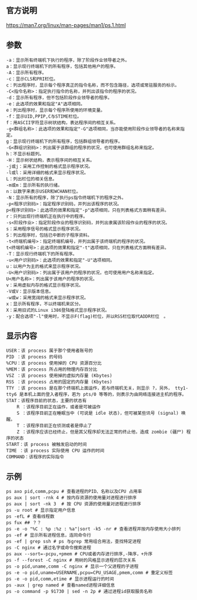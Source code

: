 ## 官方说明
https://man7.org/linux/man-pages/man1/ps.1.html

## 参数
    -a：显示所有终端机下执行的程序，除了阶段作业领导者之外。
    a：显示现行终端机下的所有程序，包括其他用户的程序。
    -A：显示所有程序。
    -c：显示CLS和PRI栏位。
    c：列出程序时，显示每个程序真正的指令名称，而不包含路径，选项或常驻服务的标示。
    -C<指令名称>：指定执行指令的名称，并列出该指令的程序的状况。
    -d：显示所有程序，但不包括阶段作业领导者的程序。
    -e：此选项的效果和指定"A"选项相同。
    e：列出程序时，显示每个程序所使用的环境变量。
    -f：显示UID,PPIP,C与STIME栏位。
    f：用ASCII字符显示树状结构，表达程序间的相互关系。
    -g<群组名称>：此选项的效果和指定"-G"选项相同，当亦能使用阶段作业领导者的名称来指定。
    g：显示现行终端机下的所有程序，包括群组领导者的程序。
    -G<群组识别码>：列出属于该群组的程序的状况，也可使用群组名称来指定。
    h：不显示标题列。
    -H：显示树状结构，表示程序间的相互关系。
    -j或j：采用工作控制的格式显示程序状况。
    -l或l：采用详细的格式来显示程序状况。
    L：列出栏位的相关信息。
    -m或m：显示所有的执行绪。
    n：以数字来表示USER和WCHAN栏位。
    -N：显示所有的程序，除了执行ps指令终端机下的程序之外。
    -p<程序识别码>：指定程序识别码，并列出该程序的状况。
    p<程序识别码>：此选项的效果和指定"-p"选项相同，只在列表格式方面稍有差异。
    r：只列出现行终端机正在执行中的程序。
    -s<阶段作业>：指定阶段作业的程序识别码，并列出隶属该阶段作业的程序的状况。
    s：采用程序信号的格式显示程序状况。
    S：列出程序时，包括已中断的子程序资料。
    -t<终端机编号>：指定终端机编号，并列出属于该终端机的程序的状况。
    t<终端机编号>：此选项的效果和指定"-t"选项相同，只在列表格式方面稍有差异。
    -T：显示现行终端机下的所有程序。
    -u<用户识别码>：此选项的效果和指定"-U"选项相同。
    u：以用户为主的格式来显示程序状况。
    -U<用户识别码>：列出属于该用户的程序的状况，也可使用用户名称来指定。
    U<用户名称>：列出属于该用户的程序的状况。
    v：采用虚拟内存的格式显示程序状况。
    -V或V：显示版本信息。
    -w或w：采用宽阔的格式来显示程序状况。　
    x：显示所有程序，不以终端机来区分。
    X：采用旧式的Linux i386登陆格式显示程序状况。
    -y：配合选项"-l"使用时，不显示F(flag)栏位，并以RSS栏位取代ADDR栏位　。

## 显示内容  
    USER：该 process 属于那个使用者账号的  
    PID ：该 process 的号码  
    %CPU：该 process 使用掉的 CPU 资源百分比  
    %MEM：该 process 所占用的物理内存百分比  
    VSZ ：该 process 使用掉的虚拟内存量 (Kbytes)  
    RSS ：该 process 占用的固定的内存量 (Kbytes)  
    TTY ：该 process 是在那个终端机上面运作，若与终端机无关，则显示 ?，另外， tty1-tty6 是本机上面的登入者程序，若为 pts/0 等等的，则表示为由网络连接进主机的程序。
    STAT：该程序目前的状态，主要的状态有 
        R ：该程序目前正在运作，或者是可被运作 
        S ：该程序目前正在睡眠当中 (可说是 idle 状态)，但可被某些讯号 (signal) 唤醒。 
        T ：该程序目前正在侦测或者是停止了 
        Z ：该程序应该已经终止，但是其父程序却无法正常的终止他，造成 zombie (疆尸) 程序的状态 
    START：该 process 被触发启动的时间
    TIME ：该 process 实际使用 CPU 运作的时间
    COMMAND：该程序的实际指令

## 示例
    ps axo pid,comm,pcpu # 查看进程的PID、名称以及CPU 占用率
    ps aux | sort -rnk 4 # 按内存资源的使用量对进程进行排序
    ps aux | sort -nk 3  # 按 CPU 资源的使用量对进程进行排序
    ps -u root # 显示指定用户信息
    ps -efL # 查看线程数
    ps fux ## ？？
    ps -e -o "%C : %p :%z : %a"|sort -k5 -nr # 查看进程并按内存使用大小排列
    ps -ef # 显示所有进程信息，连同命令行
    ps -ef | grep ssh # ps 与grep 常用组合用法，查找特定进程
    ps -C nginx # 通过名字或命令搜索进程
    ps aux --sort=-pcpu,+pmem # CPU或者内存进行排序,-降序，+升序
    ps -f --forest -C nginx # 用树的风格显示进程的层次关系
    ps -o pid,uname,comm -C nginx # 显示一个父进程的子进程
    ps -e -o pid,uname=USERNAME,pcpu=CPU_USAGE,pmem,comm # 重定义标签
    ps -e -o pid,comm,etime # 显示进程运行的时间
    ps -aux | grep named # 查看named进程详细信息
    ps -o command -p 91730 | sed -n 2p # 通过进程id获取服务名称
    
    





